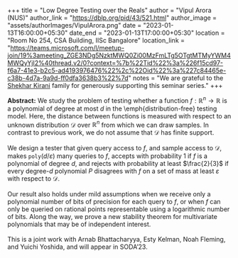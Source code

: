 +++
title = "Low Degree Testing over the Reals"
author = "Vipul Arora (NUS)"
author_link = "https://dblp.org/pid/43/521.html"
author_image = "assets/authorImages/VipulArora.png"
date = "2023-01-13T16:00:00+05:30"
date_end = "2023-01-13T17:00:00+05:30"
location = "Room No 254, CSA Building, IISc Bangalore"
location_link = "https://teams.microsoft.com/l/meetup-join/19%3ameeting_ZGE3NDg5NzktMWQ0Zi00MzFmLTg5OTgtMTMyYWM4MWQyYjI2%40thread.v2/0?context=%7b%22Tid%22%3a%226f15cd97-f6a7-41e3-b2c5-ad4193976476%22%2c%22Oid%22%3a%227c84465e-c38b-4d7a-9a9d-ff0dfa3638b3%22%7d"
notes = "We are grateful to the <a href = "https://www.accel.com/people/shekhar-kirani" target= "_blank">Shekhar Kirani</a> family for generously supporting this seminar series."
+++

<b>Abstract:</b>
We study the problem of testing whether a function $f: \mathbb{R}^n \to \mathbb{R}$ is a polynomial of degree at most $d$ in
the \emph{distribution-free} testing model. Here, the distance between functions is measured with respect to an
unknown distribution $\mathcal{D}$ over $\mathbb{R}^n$ from which we can draw samples. In contrast to previous work,
we do not assume that $\mathcal{D}$ has finite support.
<br><br>
We design a tester that given query access to $f$, and sample access to $\mathcal{D}$, makes
$\texttt{poly}(d/\varepsilon)$ many queries to $f$, accepts with probability $1$ if $f$ is a polynomial of degree $d$,
and rejects with probability at least $\frac{2}{3}$ if every degree-$d$ polynomial $P$ disagrees with $f$ on a
set of mass at least $\varepsilon$ with respect to $\mathcal{D}$.
<br><br>
Our result also holds under mild assumptions when we receive only a polynomial number of bits of precision for each
query to $f$, or when $f$ can only be queried on rational points representable using a logarithmic number of bits.
Along the way, we prove a new stability theorem for multivariate polynomials that may be of independent interest.
<br><br>
This is a joint work with Arnab Bhattacharyya, Esty Kelman, Noah Fleming, and Yuichi Yoshida, and will appear in SODA’23.